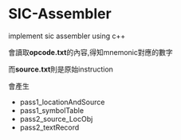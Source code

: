# SIC-Assembler
implement sic assembler using c++

會讀取**opcode.txt**的內容,得知mnemonic對應的數字

而**source.txt**則是原始instruction

會產生

* pass1_locationAndSource
* pass1_symbolTable
* pass2_source_LocObj
* pass2_textRecord